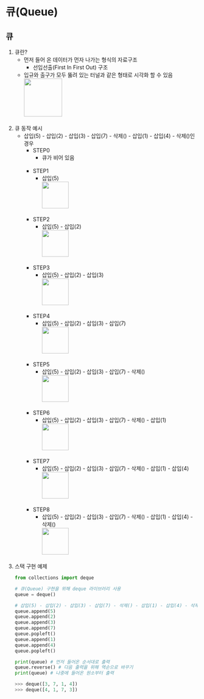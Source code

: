 # 큐(Queue)

## 큐
1. 큐란?
    - 먼저 들어 온 데이터가 먼자 나가는 형식의 자료구조
        - 선입선출(First In First Out) 구조
    - 입규와 출구가 모두 뚫려 있는 터널과 같은 형태로 시각화 할 수 있음<br>
        <img src="https://img1.daumcdn.net/thumb/R1280x0/?scode=mtistory2&fname=https%3A%2F%2Fblog.kakaocdn.net%2Fdn%2FbkhIKO%2FbtqJZnLDLGk%2FxaCA40z0Vk77Bu2TBwO750%2Fimg.png" height="100"></img><br><br>
2. 큐 동작 예시
    - 삽입(5) - 삽입(2) - 삽입(3) - 삽입(7) - 삭제() - 삽입(1) - 삽입(4) - 삭제()인 경우
        - STEP0
            - 큐가 비어 있음<br><br>
        - STEP1
            - 삽입(5)<br>
            <img src="https://img1.daumcdn.net/thumb/R1280x0/?scode=mtistory2&fname=https%3A%2F%2Fblog.kakaocdn.net%2Fdn%2Fydd9x%2FbtqJZm0gLeX%2FRlg6leSzUV77gof2eyyKR1%2Fimg.png" height="70"></img><br><br>
        - STEP2
            - 삽입(5) - 삽입(2)<br>
            <img src="https://img1.daumcdn.net/thumb/R1280x0/?scode=mtistory2&fname=https%3A%2F%2Fblog.kakaocdn.net%2Fdn%2Fc95Jfu%2FbtqJ3hYa7LK%2FGzwrbIHNkl8rg6zQAC9sFk%2Fimg.png" height="70"></img><br><br>
        - STEP3
            - 삽입(5) - 삽입(2) - 삽입(3)<br>
            <img src="https://img1.daumcdn.net/thumb/R1280x0/?scode=mtistory2&fname=https%3A%2F%2Fblog.kakaocdn.net%2Fdn%2FdA6Ev3%2FbtqJZndLxTR%2FIOdIia5JLu1Wb2ZVC3ah90%2Fimg.png" height="70"></img><br><br>
        - STEP4
            - 삽입(5) - 삽입(2) - 삽입(3) - 삽입(7)<br>
            <img src="https://img1.daumcdn.net/thumb/R1280x0/?scode=mtistory2&fname=https%3A%2F%2Fblog.kakaocdn.net%2Fdn%2FIHhNw%2FbtqJ3gZh0HY%2FrYPrrdvfVc7X6Pl8OE4mSK%2Fimg.png" height="70"></img><br><br>
        - STEP5
            - 삽입(5) - 삽입(2) - 삽입(3) - 삽입(7) - 삭제()<br>
            <img src="https://img1.daumcdn.net/thumb/R1280x0/?scode=mtistory2&fname=https%3A%2F%2Fblog.kakaocdn.net%2Fdn%2FdLCYWZ%2FbtqJZmTtgvK%2FgZUUyHYfcdImrjFuXJSK5K%2Fimg.png" height="70"></img><br><br>
        - STEP6
            - 삽입(5) - 삽입(2) - 삽입(3) - 삽입(7) - 삭제() - 삽입(1)<br>
            <img src="https://img1.daumcdn.net/thumb/R1280x0/?scode=mtistory2&fname=https%3A%2F%2Fblog.kakaocdn.net%2Fdn%2FypNf9%2FbtqJZmlD8RZ%2FVHOcyko6gc8pvHFyLBmAWK%2Fimg.png" height="70"></img><br><br>
        - STEP7
            - 삽입(5) - 삽입(2) - 삽입(3) - 삽입(7) - 삭제() - 삽입(1) - 삽입(4)<br>
            <img src="https://img1.daumcdn.net/thumb/R1280x0/?scode=mtistory2&fname=https%3A%2F%2Fblog.kakaocdn.net%2Fdn%2F2C5hD%2FbtqJ0n5DVfr%2FGfD3vJGUFYeWAxwkLbYvvk%2Fimg.png" height="70"></img><br><br>
        - STEP8
            - 삽입(5) - 삽입(2) - 삽입(3) - 삽입(7) - 삭제() - 삽입(1) - 삽입(4) - 삭제()<br>
            <img src="https://img1.daumcdn.net/thumb/R1280x0/?scode=mtistory2&fname=https%3A%2F%2Fblog.kakaocdn.net%2Fdn%2FbmDAJU%2FbtqJ6dOwkIK%2FTontx22U5jA8JOsip2a7Lk%2Fimg.png" height="70"></img><br><br>
3. 스택 구현 예제
    ```python
    from collections import deque 

    # 큐(Queue) 구현을 위해 deque 라이브러리 사용
    queue = deque()

    # 삽입(5) - 삽입(2) - 삽입(3) - 삽입(7) - 삭제() - 삽입(1) - 삽입(4) - 삭제()
    queue.append(5)
    queue.append(2)
    queue.append(3)
    queue.append(7)
    queue.popleft()
    queue.append(1)
    queue.append(4)
    queue.popleft()

    print(queue) # 먼저 들어온 순서대로 출력
    queue.reverse() # 다음 출력을 위해 역순으로 바꾸기
    print(queue) # 나중에 들어온 원소부터 출력

    >>> deque([3, 7, 1, 4])
    >>> deque([4, 1, 7, 3])
    ```